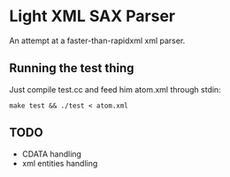 # Light XML SAX Parser

An attempt at a faster-than-rapidxml xml parser.

## Running the test thing

Just compile test.cc and feed him atom.xml through stdin:

```make test && ./test < atom.xml```

## TODO

* CDATA handling
* xml entities handling
